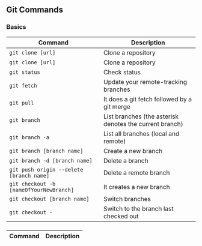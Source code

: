 ## Git Commands

### Basics

| Command | Description |
| ------- | ----------- |
| `git clone [url]` | Clone a repository |
| `git clone [url]` | Clone a repository |
| `git status` | Check status |
| `git fetch` | Update your remote-tracking branches |
| `git pull` | It does a git fetch followed by a git merge |
| `git branch` | List branches (the asterisk denotes the current branch) |
| `git branch -a` | List all branches (local and remote) |
| `git branch [branch name]` | Create a new branch |
| `git branch -d [branch name]` | Delete a branch |
| `git push origin --delete [branch name]` | Delete a remote branch |
| `git checkout -b [nameOfYourNewBranch]` | It creates a new branch |
| `git checkout [branch name]` | Switch branches |
| `git checkout -` | Switch to the branch last checked out |


### 

| Command | Description |
| ------- | ----------- |
